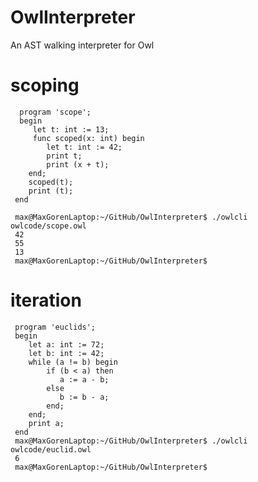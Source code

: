 # OwlInterpreter
 An AST walking interpreter for Owl

# scoping

      program 'scope';
      begin
         let t: int := 13;
         func scoped(x: int) begin
            let t: int := 42;
            print t;
            print (x + t);
        end;
        scoped(t);
        print (t);
     end
     
     max@MaxGorenLaptop:~/GitHub/OwlInterpreter$ ./owlcli owlcode/scope.owl
     42
     55
     13
     max@MaxGorenLaptop:~/GitHub/OwlInterpreter$
# iteration
     program 'euclids';
     begin
        let a: int := 72;
        let b: int := 42;
        while (a != b) begin
            if (b < a) then
               a := a - b;
            else
               b := b - a;
            end;
        end;
        print a;
     end
     max@MaxGorenLaptop:~/GitHub/OwlInterpreter$ ./owlcli owlcode/euclid.owl
     6
     max@MaxGorenLaptop:~/GitHub/OwlInterpreter$
     
